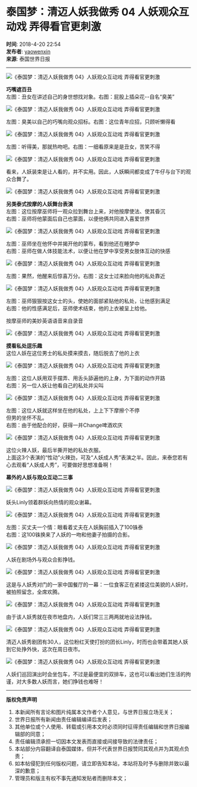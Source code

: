 # 泰国梦：清迈人妖我做秀 04 人妖观众互动戏 弄得看官更刺激

**时间**: 2018-4-20 22:54  
**发布者**: [yaowenxin](http://www.udnbkk.com/space-uid-89.html)  
**来源**: 泰国世界日报  

---

![《泰国梦：清迈人妖我做秀 04》人妖观众互动戏 弄得看官更刺激](data/attachment/portal/201804/20/225456wjrr7pfzrbkbbkkj.jpg)

**巧嘴遮百丑**  
左图：丑女在讲述自己的身世想找对象。右图：屁股上插朵花--自名“臭美”

![《泰国梦：清迈人妖我做秀 04》人妖观众互动戏 弄得看官更刺激](data/attachment/portal/201804/20/225456yqz0c9zlb02ic265.jpg)

左图：臭美以自己的巧嘴向观众招标。右图：这位青年应招，只顾听懒得看

![《泰国梦：清迈人妖我做秀 04》人妖观众互动戏 弄得看官更刺激](data/attachment/portal/201804/20/225456ksl6uq4lqsfuqfcs.jpg)

左图：听得美，那就热吻吧。右图：一细看原来是是丑女，苦笑不得

![《泰国梦：清迈人妖我做秀 04》人妖观众互动戏 弄得看官更刺激](data/attachment/portal/201804/20/225456ulupkrgplxgrukbp.jpg)

看来，人妖装束是让人看的，并不实用。因此，人妖瞬间都变成了牛仔与台下的观众合舞了。

![《泰国梦：清迈人妖我做秀 04》人妖观众互动戏 弄得看官更刺激](data/attachment/portal/201804/20/225456lup5ds786i5f65w8.jpg)

**另类泰式按摩的人妖舞台表演**  
左图：这位按摩巫师将一观众拉到舞台上来，对他按摩使法、使其昏沉   
右图：巫师将他蒙面后自己也蒙面，以便他俩共同进入喜爱世界

![《泰国梦：清迈人妖我做秀 04》人妖观众互动戏 弄得看官更刺激](data/attachment/portal/201804/20/225456eond2kxtxngiwrkd.jpg)

左图：巫师坐在他怀中并揭开他的蒙布，看到他还在睡梦中  
右图：巫师在做人体技能法术，以便让他在梦中享受男女肢体互动的快感

![《泰国梦：清迈人妖我做秀 04》人妖观众互动戏 弄得看官更刺激](data/attachment/portal/201804/20/225456pucvcgzdjhzfjvuf.jpg)

左图：果然，他醒来后惊喜万分。右图：这女士过来脸向他的私处靠近

![《泰国梦：清迈人妖我做秀 04》人妖观众互动戏 弄得看官更刺激](data/attachment/portal/201804/20/225456nbokicubc0ibkfku.jpg)

左图：巫师狠狠按这女士的头，使她的面部紧贴他的私处，让他感到满足  
右图：他的性感满足后，巫师使术结束，他的上衣被呈上给他。  

按摩巫师的美妙英语语音来自录音

![《泰国梦：清迈人妖我做秀 04》人妖观众互动戏 弄得看官更刺激](data/attachment/portal/201804/20/225456q818u1l1lad4hlzb.jpg)

**摸看私处逗乐趣**  
这位人妖在这位男士的私处摸来摸去，随后脱去了他的上衣

![《泰国梦：清迈人妖我做秀 04》人妖观众互动戏 弄得看官更刺激](data/attachment/portal/201804/20/225456us5ghhyh3om43ynq.jpg)

左图：这位人妖用双手摆弄、用舌头舔遍他的上身，为下面的动作开路  
右图：另一位人妖让他看自己的私处并尖叫

![《泰国梦：清迈人妖我做秀 04》人妖观众互动戏 弄得看官更刺激](data/attachment/portal/201804/20/225456x9bbczdxb4bxrdcm.jpg)

左图：这位人妖就这样坐在他的私处，上上下下摩擦个不停  
但男的坐怀不乱。  
右图：由于他配合的好，获得一并Change啤酒欢庆

![《泰国梦：清迈人妖我做秀 04》人妖观众互动戏 弄得看官更刺激](data/attachment/portal/201804/20/225456k6k6znon7xepf6lw.jpg)

这位火辣人妖，最后半撕开她的私处衣服。  
上面这3个表演的“性动”火辣劲，可及“人妖成人秀”表演之半。因此，来泰您若有心去观看“人妖成人秀”，可要做好思想准备啊！

**幕外的人妖与观众互动二三事**

![《泰国梦：清迈人妖我做秀 04》人妖观众互动戏 弄得看官更刺激](data/attachment/portal/201804/20/225456otn055srfsnns0tq.jpg)

妖头Linly领着群妖向热情的观众谢幕。

![《泰国梦：清迈人妖我做秀 04》人妖观众互动戏 弄得看官更刺激](data/attachment/portal/201804/20/225456wv0rgkg7ng00cg30.jpg)

左图：买丈夫一个情：眼看着丈夫在人妖胸前插入了100铢泰  
右图：这100铢换来了人妖的一吻和他妻子拍摄的合影。

![《泰国梦：清迈人妖我做秀 04》人妖观众互动戏 弄得看官更刺激](data/attachment/portal/201804/20/225456d6ei4ezy6ujabzbu.jpg)

人妖在剧场外与观众合影挣钱。

![《泰国梦：清迈人妖我做秀 04》人妖观众互动戏 弄得看官更刺激](data/attachment/portal/201804/20/225456tlilx4xod0i61x7f.jpg)

这是与人妖秀对门的一家中国餐厅的一幕：一位食客正在紧搂这位美貌的人妖时，被拍照留念，全席欢腾。

![《泰国梦：清迈人妖我做秀 04》人妖观众互动戏 弄得看官更刺激](data/attachment/portal/201804/20/225456tpk4h4rz0cox7l8c.jpg)

由于该人妖秀就在夜市地盘内，人妖们常三三两两就地设法挣钱。

![《泰国梦：清迈人妖我做秀 04》人妖观众互动戏 弄得看官更刺激](data/attachment/portal/201804/20/225456q4uma4yfqbzafqj8.jpg)

清迈人妖秀剧团有30人，这位粉红天使打扮的团长Linly，时而也会带着其她人妖到它处挣外快，这次在周日夜市。

![《泰国梦：清迈人妖我做秀 04》人妖观众互动戏 弄得看官更刺激](data/attachment/portal/201804/20/225456usmcshh9arsm8smr.jpg)

人妖们巡回演出时会坐包车，不过是最便宜的双排车，这也可以看出她们生活的拘谨，对大多数人妖而言，她们挣钱也难呀！

---

**版权免责声明**  
1. 本新闻所有言论和图片纯属本文作者个人意见，与世界日报立场无关；  
2. 世界日报所有新闻由责任编辑编译后发表；  
3. 其他单位或个人使用、转载或引用本文时必须同时征得责任编辑和世界日报编辑部的同意；  
4. 责任编辑须承担一切因本文发表而直接或间接导致的法律责任；  
5. 本站部分内容翻译自泰国媒体，但并不代表世界日报赞同其观点并为其观点负责；  
6. 如本帖侵犯到任何版权问题，请立即告知本站，本站将及时予与删除并致以最深的歉意；  
7. 管理员和版主有权不事先通知发贴者而删除本文；